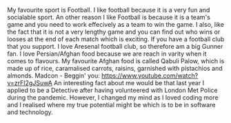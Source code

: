 My favourite sport is Football. I like football because it is a very fun and socialable sport. An other reason I like Football is because it is a team's game and you need to work effecively as a team to win the game. I also, like the fact that it is not a very lengthy game and you can find out who wins or looses at the end of each match which is exciting. If you have a football club that you support. I love Aresenal football club, so therefore am a big Gunner fan.
I love Persian/Afghan food because we are reach in varity when it comes to flavours. My favourite Afghan food is called Qabuli Palow, which is made up of rice, caramalised carrots, raisins, garnished with pistachios and almonds.
Madcon - Beggin' you: https://www.youtube.com/watch?v=zrFI2gJSuwA
An interesting fact about me would be that last year I applied to be a Detective after having volunteered with London Met Police during the pandemic. However, I changed my mind as I loved coding more and I realised where my true potential might be which is to be in software and technology.
